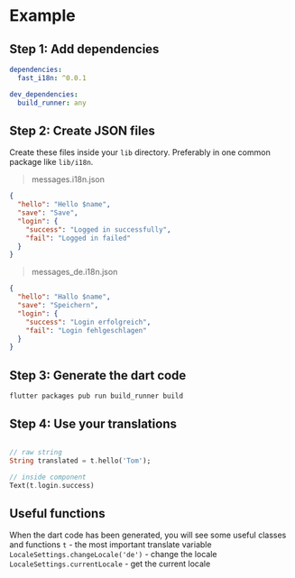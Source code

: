# Example

## Step 1: Add dependencies

```yaml
dependencies:
  fast_i18n: ^0.0.1

dev_dependencies:
  build_runner: any
```

## Step 2: Create JSON files

Create these files inside your `lib` directory. Preferably in one common package like `lib/i18n`.

> messages.i18n.json

```json
{
  "hello": "Hello $name",
  "save": "Save",
  "login": {
    "success": "Logged in successfully",
    "fail": "Logged in failed"
  }
}
```

> messages_de.i18n.json

```json
{
  "hello": "Hallo $name",
  "save": "Speichern",
  "login": {
    "success": "Login erfolgreich",
    "fail": "Login fehlgeschlagen"
  }
}
```

## Step 3: Generate the dart code

```
flutter packages pub run build_runner build
```

## Step 4: Use your translations

```dart

// raw string
String translated = t.hello('Tom');

// inside component
Text(t.login.success)
```

## Useful functions

When the dart code has been generated, you will see some useful classes and functions
`t` - the most important translate variable
`LocaleSettings.changeLocale('de')` - change the locale
`LocaleSettings.currentLocale` - get the current locale